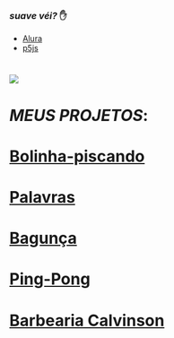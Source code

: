 ### _suave véi?_ ✋
- [Alura](https://www.alura.com.br)
- [p5js](https://editor.p5js.org/)

# ![](https://gifs.eco.br/wp-content/uploads/2022/06/gifs-de-among-us-0.gif)

# _MEUS PROJETOS_:

# [Bolinha-piscando](https://editor.p5js.org/heitor.domingues.santos/full/yTX7VIrpR)
# [Palavras](https://editor.p5js.org/heitor.domingues.santos/full/YF3yHbOaO)
# [Bagunça](https://editor.p5js.org/heitor.domingues.santos/full/_181ruz5n)
# [Ping-Pong](https://editor.p5js.org/heitor.domingues.santos/full/Vxgwgb2LVh)
# [Barbearia Calvinson](https://editor.p5js.org/heitor.domingues.santos/full/YuIR7lJMn)
